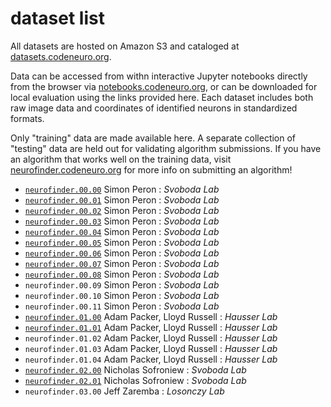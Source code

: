 # dataset list

All datasets are hosted on Amazon S3 and cataloged at [datasets.codeneuro.org](http://datasets.codeneuro.org).

Data can be accessed from withn interactive Jupyter notebooks directly from the browser via [notebooks.codeneuro.org](http://notebooks.codeneuro.org), or can be downloaded for local evaluation using the links provided here. Each dataset includes both raw image data and coordinates of identified neurons in standardized formats.

Only "training" data are made available here. A separate collection of "testing" data are held out for validating algorithm submissions. If you have an algorithm that works well on the training data, visit [neurofinder.codeneuro.org](http://neurofinder.codeneuro.org/leaderboard/#submit) for more info on submitting an algorithm!

- [`neurofinder.00.00`](https://s3.amazonaws.com/neuro.datasets/challenges/neurofinder/neurofinder.00.00.zip) Simon Peron : *Svoboda Lab*
- [`neurofinder.00.01`](https://s3.amazonaws.com/neuro.datasets/challenges/neurofinder/neurofinder.00.01.zip) Simon Peron : *Svoboda Lab*
- [`neurofinder.00.02`](https://s3.amazonaws.com/neuro.datasets/challenges/neurofinder/neurofinder.00.02.zip) Simon Peron : *Svoboda Lab*
- [`neurofinder.00.03`](https://s3.amazonaws.com/neuro.datasets/challenges/neurofinder/neurofinder.00.03.zip) Simon Peron : *Svoboda Lab*
- [`neurofinder.00.04`](https://s3.amazonaws.com/neuro.datasets/challenges/neurofinder/neurofinder.00.04.zip) Simon Peron : *Svoboda Lab*
- [`neurofinder.00.05`](https://s3.amazonaws.com/neuro.datasets/challenges/neurofinder/neurofinder.00.05.zip) Simon Peron : *Svoboda Lab*
- [`neurofinder.00.06`](https://s3.amazonaws.com/neuro.datasets/challenges/neurofinder/neurofinder.00.06.zip) Simon Peron : *Svoboda Lab*
- [`neurofinder.00.07`](https://s3.amazonaws.com/neuro.datasets/challenges/neurofinder/neurofinder.00.07.zip) Simon Peron : *Svoboda Lab*
- [`neurofinder.00.08`](https://s3.amazonaws.com/neuro.datasets/challenges/neurofinder/neurofinder.00.08.zip) Simon Peron : *Svoboda Lab*
- `neurofinder.00.09` Simon Peron : *Svoboda Lab*
- `neurofinder.00.10` Simon Peron : *Svoboda Lab*
- `neurofinder.00.11` Simon Peron : *Svoboda Lab*
- [`neurofinder.01.00`](https://s3.amazonaws.com/neuro.datasets/challenges/neurofinder/neurofinder.01.00.zip) Adam Packer, Lloyd Russell : *Hausser Lab*
- [`neurofinder.01.01`](https://s3.amazonaws.com/neuro.datasets/challenges/neurofinder/neurofinder.01.01.zip) Adam Packer, Lloyd Russell : *Hausser Lab*
- `neurofinder.01.02` Adam Packer, Lloyd Russell : *Hausser Lab*
- `neurofinder.01.03` Adam Packer, Lloyd Russell : *Hausser Lab*
- `neurofinder.01.04` Adam Packer, Lloyd Russell : *Hausser Lab*
- [`neurofinder.02.00`](https://s3.amazonaws.com/neuro.datasets/challenges/neurofinder/neurofinder.02.00.zip) Nicholas Sofroniew : *Svoboda Lab*
- [`neurofinder.02.01`](https://s3.amazonaws.com/neuro.datasets/challenges/neurofinder/neurofinder.02.01.zip) Nicholas Sofroniew : *Svoboda Lab*
- `neurofinder.03.00` Jeff Zaremba : *Losonczy Lab*
